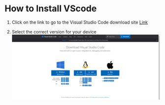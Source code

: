 # **How to Install VScode**
1) Click on the link to go to the Visual Studio Code download site [Link](https://code.visualstudio.com/Download)

3) Select the correct version for your device ![Image](https://github.com/jcaylao/Week1-Lab-Report/blob/main/vscodedownload.PNG)

